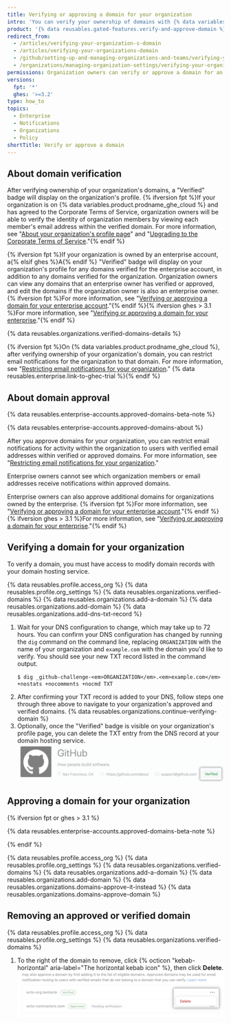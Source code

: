 ```yaml
---
title: Verifying or approving a domain for your organization
intro: 'You can verify your ownership of domains with {% data variables.product.company_short %} to confirm your organization''s identity. You can also approve domains that {% data variables.product.company_short %} can send email notifications to for members of your organization.'
product: '{% data reusables.gated-features.verify-and-approve-domain %}'
redirect_from:
  - /articles/verifying-your-organization-s-domain
  - /articles/verifying-your-organizations-domain
  - /github/setting-up-and-managing-organizations-and-teams/verifying-your-organizations-domain
  - /organizations/managing-organization-settings/verifying-your-organizations-domain
permissions: Organization owners can verify or approve a domain for an organization.
versions:
  fpt: '*'
  ghes: '>=3.2'
type: how_to
topics:
  - Enterprise
  - Notifications
  - Organizations
  - Policy
shortTitle: Verify or approve a domain
---
```


## About domain verification

After verifying ownership of your organization's domains, a "Verified" badge will display on the organization's profile. {% ifversion fpt %}If your organization is on {% data variables.product.prodname_ghe_cloud %} and has agreed to the Corporate Terms of Service, organization owners will be able to verify the identity of organization members by viewing each member's email address within the verified domain. For more information, see "[About your organization's profile page](/articles/about-your-organization-s-profile/)" and "<a href="/articles/upgrading-to-the-corporate-terms-of-service" class="dotcom-only">Upgrading to the Corporate Terms of Service</a>."{% endif %}

{% ifversion fpt %}If your organization is owned by an enterprise account, a{% elsif ghes %}A{% endif %} "Verified" badge will display on your organization's profile for any domains verified for the enterprise account, in addition to any domains verified for the organization. Organization owners can view any domains that an enterprise owner has verified or approved, and edit the domains if the organization owner is also an enterprise owner. {% ifversion fpt %}For more information, see "[Verifying or approving a domain for your enterprise account](/github/setting-up-and-managing-your-enterprise/verifying-or-approving-a-domain-for-your-enterprise-account)."{% endif %}{% ifversion ghes > 3.1 %}For more information, see "[Verifying or approving a domain for your enterprise](/admin/configuration/configuring-your-enterprise/verifying-or-approving-a-domain-for-your-enterprise)."{% endif %}

{% data reusables.organizations.verified-domains-details %}

{% ifversion fpt %}On {% data variables.product.prodname_ghe_cloud %}, after verifying ownership of your organization's domain, you can restrict email notifications for the organization to that domain. For more information, see "[Restricting email notifications for your organization](/organizations/keeping-your-organization-secure/restricting-email-notifications-for-your-organization)." {% data reusables.enterprise.link-to-ghec-trial %}{% endif %}

## About domain approval

{% data reusables.enterprise-accounts.approved-domains-beta-note %}

{% data reusables.enterprise-accounts.approved-domains-about %}

After you approve domains for your organization, you can restrict email notifications for activity within the organization to users with verified email addresses within verified or approved domains. For more information, see "[Restricting email notifications for your organization](/organizations/keeping-your-organization-secure/restricting-email-notifications-for-your-organization)."

Enterprise owners cannot see which organization members or email addresses receive notifications within approved domains.

Enterprise owners can also approve additional domains for organizations owned by the enterprise. {% ifversion fpt %}For more information, see "[Verifying or approving a domain for your enterprise account](/github/setting-up-and-managing-your-enterprise/verifying-or-approving-a-domain-for-your-enterprise-account)."{% endif %}{% ifversion ghes > 3.1 %}For more information, see "[Verifying or approving a domain for your enterprise](/admin/configuration/configuring-your-enterprise/verifying-or-approving-a-domain-for-your-enterprise)."{% endif %}

## Verifying a domain for your organization

To verify a domain, you must have access to modify domain records with your domain hosting service.

{% data reusables.profile.access_org %}
{% data reusables.profile.org_settings %}
{% data reusables.organizations.verified-domains %}
{% data reusables.organizations.add-a-domain %}
{% data reusables.organizations.add-domain %}
{% data reusables.organizations.add-dns-txt-record %}
1. Wait for your DNS configuration to change, which may take up to 72 hours. You can confirm your DNS configuration has changed by running the `dig` command on the command line, replacing `ORGANIZATION` with the name of your organization and `example.com` with the domain you'd like to verify. You should see your new TXT record listed in the command output.
   ```shell
   $ dig _github-challenge-<em>ORGANIZATION</em>.<em>example.com</em> +nostats +nocomments +nocmd TXT
   ```
1. After confirming your TXT record is added to your DNS, follow steps one through three above to navigate to your organization's approved and verified domains.
{% data reusables.organizations.continue-verifying-domain %}
11. Optionally, once the "Verified" badge is visible on your organization's profile page, you can delete the TXT entry from the DNS record at your domain hosting service. ![Verified badge](/assets/images/help/organizations/verified-badge.png)

## Approving a domain for your organization

{% ifversion fpt or ghes > 3.1 %}

{% data reusables.enterprise-accounts.approved-domains-beta-note %}

{% endif %}

{% data reusables.profile.access_org %}
{% data reusables.profile.org_settings %}
{% data reusables.organizations.verified-domains %}
{% data reusables.organizations.add-a-domain %}
{% data reusables.organizations.add-domain %}
{% data reusables.organizations.domains-approve-it-instead %}
{% data reusables.organizations.domains-approve-domain %}

## Removing an approved or verified domain

{% data reusables.profile.access_org %}
{% data reusables.profile.org_settings %}
{% data reusables.organizations.verified-domains %}
1. To the right of the domain to remove, click {% octicon "kebab-horizontal" aria-label="The horizontal kebab icon" %}, then click **Delete**. !["Delete" for a domain](/assets/images/help/organizations/domains-delete.png)
